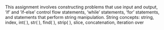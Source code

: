 This assignment involves constructing problems that use input and output, ‘if’ and ’if-else’ 
control flow statements, ‘while’ statements, ‘for’ statements, and statements that perform string 
manipulation.
String concepts: string, index, int( ), str( ), find( ), strip( ), slice, concatenation, iteration over

